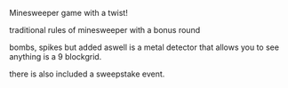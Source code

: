 Minesweeper game with a twist!

traditional rules of minesweeper with a bonus round

bombs, spikes but added aswell is a metal detector that allows you to see anything is a 9 blockgrid.

there is also included a sweepstake event.

